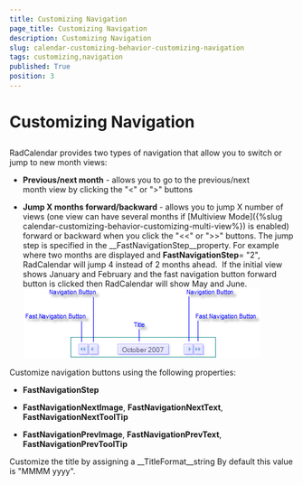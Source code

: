```yaml
---
title: Customizing Navigation
page_title: Customizing Navigation
description: Customizing Navigation
slug: calendar-customizing-behavior-customizing-navigation
tags: customizing,navigation
published: True
position: 3
---
```


# Customizing Navigation



## 

RadCalendar provides two types of navigation that allow you to switch or jump to new month views:

* __Previous/next month__ - allows you to go to the previous/next month view by clicking the "<" or ">" buttons
            

* __Jump X months forward/backward__ - allows you to jump X number of views (one view can have several months if [Multiview Mode]({%slug calendar-customizing-behavior-customizing-multi-view%}) is enabled) forward or backward when you click the "<<" or ">>" buttons. The jump step is specified in the __FastNavigationStep__property. For example where two months are displayed and __FastNavigationStep__= "2", RadCalendar will jump 4 instead of 2 months ahead.  If the initial view shows January and February and the fast navigation button forward button is clicked then RadCalendar will show May and June. 
            ![calendar-customizing-behaviour-customizing-navigation 001](images/calendar-customizing-behaviour-customizing-navigation001.png)

Customize navigation buttons using the following properties:

* __FastNavigationStep__

* __FastNavigationNextImage__, __FastNavigationNextText__, __FastNavigationNextToolTip__

* __FastNavigationPrevImage__, __FastNavigationPrevText__, __FastNavigationPrevToolTip__

Customize the title by assigning a __TitleFormat__string By default this value is "MMMM yyyy".




